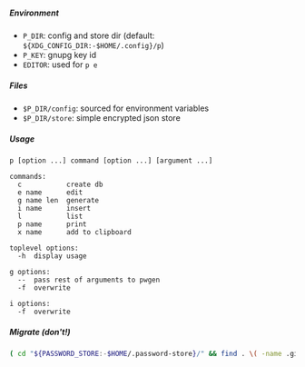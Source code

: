 ##### Environment
* `P_DIR`: config and store dir (default: `${XDG_CONFIG_DIR:-$HOME/.config}/p`)
* `P_KEY`: gnupg key id
* `EDITOR`: used for `p e`

##### Files
* `$P_DIR/config`: sourced for environment variables
* `$P_DIR/store`: simple encrypted json store

##### Usage
```
p [option ...] command [option ...] [argument ...]

commands:
  c           create db
  e name      edit
  g name len  generate
  i name      insert
  l           list
  p name      print
  x name      add to clipboard

toplevel options:
  -h  display usage

g options:
  --  pass rest of arguments to pwgen
  -f  overwrite

i options:
  -f  overwrite
```

##### Migrate (don't!)
```bash
( cd "${PASSWORD_STORE:-$HOME/.password-store}/" && find . \( -name .git -o -name .gpg-id \) -prune -o -type f -print ) | sed -e 's/^\.\///' -e 's/\.gpg$//' | while IFS= read -r n; do pass show "$n" | p i "$n"; done
```
